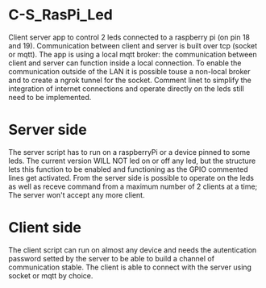 # C-S_RasPi_Led
Client server app to control 2 leds connected to a raspberry pi (on pin 18 and 19).
Communication between client and server is built over tcp (socket or mqtt).
The app is using a local mqtt broker: the communication between client and server can function inside a local connection.
To enable the communication outside of the LAN it is possible touse a non-local broker and to create a ngrok tunnel for the socket.
Comment linet to simplify the integration of internet connections and operate directly on the leds still need to be implemented.

# Server side
The server script has to run on a raspberryPi or a device pinned to some leds.
The current version WILL NOT led on or off any led, but the structure lets this function to be enabled and functioning as the GPIO commented lines get activated.
From the server side is possible to operate on the leds as well as receve command from a maximum number of 2 clients at a time; The server won't accept any more client.

# Client side
The client script can run on almost any device and needs the autentication password setted by the server to be able to build a channel of communication stable.
The client is able to connect with the server using socket or mqtt by choice.
